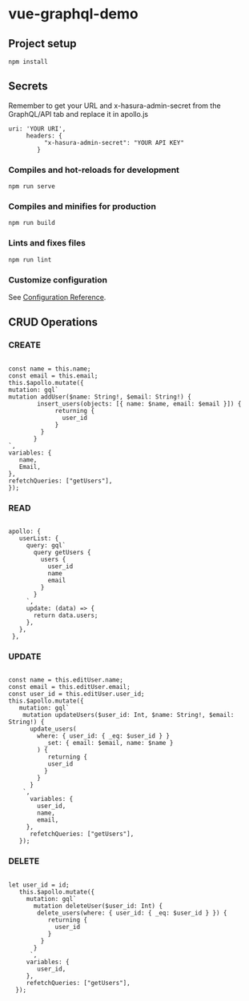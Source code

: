 # vue-graphql-demo

## Project setup
```
npm install
```

## Secrets


Remember to get your URL and x-hasura-admin-secret from the GraphQL/API tab and replace it in apollo.js
```
uri: 'YOUR URI',
     headers: {
          "x-hasura-admin-secret": "YOUR API KEY"
        }
```

### Compiles and hot-reloads for development
```
npm run serve
```

### Compiles and minifies for production
```
npm run build
```

### Lints and fixes files
```
npm run lint
```

### Customize configuration
See [Configuration Reference](https://cli.vuejs.org/config/).



## CRUD Operations

### CREATE

```

const name = this.name;
const email = this.email;
this.$apollo.mutate({
mutation: gql`
mutation addUser($name: String!, $email: String!) {
        insert_users(objects: [{ name: $name, email: $email }]) {
             returning {
               user_id
             }
         }
       }
`,
variables: {
   name,
   Email,
},
refetchQueries: ["getUsers"],
});
```

### READ

```

apollo: {
   userList: {
     query: gql`
       query getUsers {
         users {
           user_id
           name
           email
         }
       }
     `,
     update: (data) => {
       return data.users;
     },
   },
 },

```

### UPDATE

```

const name = this.editUser.name;
const email = this.editUser.email;
const user_id = this.editUser.user_id;
this.$apollo.mutate({
   mutation: gql`
    mutation updateUsers($user_id: Int, $name: String!, $email: String!) {
      update_users(
        where: { user_id: { _eq: $user_id } }
          _set: { email: $email, name: $name }
        ) {
           returning {
           user_id
          }
        }	
      }
    `,
      variables: {
        user_id,
        name,
        email,
     },
      refetchQueries: ["getUsers"],
   });
```

### DELETE

```

let user_id = id;
   this.$apollo.mutate({
     mutation: gql`
       mutation deleteUser($user_id: Int) {
        delete_users(where: { user_id: { _eq: $user_id } }) {
           returning {
             user_id
           }
         }
       }
      `,
     variables: {
        user_id,
     },
     refetchQueries: ["getUsers"],
  });
```